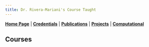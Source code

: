 ```yaml
---
title: Dr. Rivera-Mariani's Course Taught
---
```


[**Home Page**](http://www.friveram.comt/) | [**Credentials**](http://www.friveram.com/about) | [**Publications**](http://www.friveram.com/publications) | [**Projects**](http://www.friveram.com/projects) | [**Computational**](http://www.friveram.com/compbio)  

## Courses 
